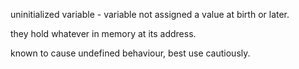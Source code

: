 uninitialized variable - variable not assigned a value at birth or later.

they hold whatever in memory at its address.

known to cause undefined behaviour, best use cautiously.